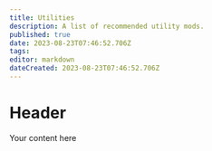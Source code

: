```yaml
---
title: Utilities
description: A list of recommended utility mods.
published: true
date: 2023-08-23T07:46:52.706Z
tags: 
editor: markdown
dateCreated: 2023-08-23T07:46:52.706Z
---
```


# Header
Your content here